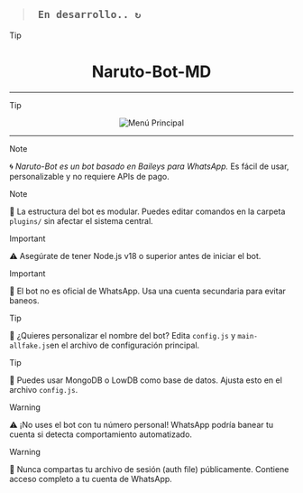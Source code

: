 > ## **` En desarrollo.. ↻`**

> [!TIP]
> <h1 align="center"> Naruto-Bot-MD</h1>

---

> [!TIP]
> <p align="center">
>  <img src="https://files.catbox.moe/0183v7.png" alt="Menú Principal">
</p>  

---

> [!NOTE]
> 🌀 *Naruto-Bot es un bot basado en Baileys para WhatsApp.*
> Es fácil de usar, personalizable y no requiere APIs de pago.

> [!NOTE]
> 📁 La estructura del bot es modular.
> Puedes editar comandos en la carpeta `plugins/` sin afectar el sistema central.

> [!IMPORTANT]
> ⚠️ Asegúrate de tener Node.js v18 o superior antes de iniciar el bot.

> [!IMPORTANT]
> 📌 El bot no es oficial de WhatsApp. Usa una cuenta secundaria para evitar baneos.

> [!TIP]
> 🍜 ¿Quieres personalizar el nombre del bot?
> Edita `config.js` y `main-allfake.js`en el archivo de configuración principal.

> [!TIP]
> 🔧 Puedes usar MongoDB o LowDB como base de datos.
> Ajusta esto en el archivo `config.js`.

> [!WARNING]
> ⚠️ ¡No uses el bot con tu número personal!
> WhatsApp podría banear tu cuenta si detecta comportamiento automatizado.

> [!WARNING]
> 🛑 Nunca compartas tu archivo de sesión (auth file) públicamente.
> Contiene acceso completo a tu cuenta de WhatsApp.


